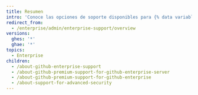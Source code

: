 ```yaml
---
title: Resumen
intro: 'Conoce las opciones de soporte disponibles para {% data variables.product.prodname_ghe_server %}.'
redirect_from:
  - /enterprise/admin/enterprise-support/overview
versions:
  ghes: '*'
  ghae: '*'
topics:
  - Enterprise
children:
  - /about-github-enterprise-support
  - /about-github-premium-support-for-github-enterprise-server
  - /about-github-premium-support-for-github-enterprise
  - /about-support-for-advanced-security
---
```


